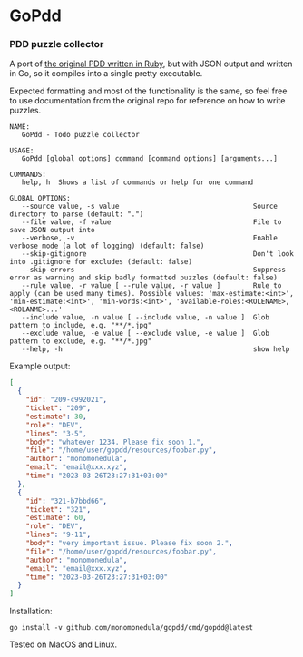 # GoPdd 

### PDD puzzle collector



A port of [the original PDD written in Ruby](https://github.com/cqfn/pdd/), but with JSON output and written in Go, so it compiles into a single pretty executable.

Expected formatting and most of the functionality is the same, so feel free to use documentation from the original repo for reference on how to write puzzles.

```
NAME:
   GoPdd - Todo puzzle collector

USAGE:
   GoPdd [global options] command [command options] [arguments...]

COMMANDS:
   help, h  Shows a list of commands or help for one command

GLOBAL OPTIONS:
   --source value, -s value                                 Source directory to parse (default: ".")
   --file value, -f value                                   File to save JSON output into
   --verbose, -v                                            Enable verbose mode (a lot of logging) (default: false)
   --skip-gitignore                                         Don't look into .gitignore for excludes (default: false)
   --skip-errors                                            Suppress error as warning and skip badly formatted puzzles (default: false)
   --rule value, -r value [ --rule value, -r value ]        Rule to apply (can be used many times). Possible values: 'max-estimate:<int>', 'min-estimate:<int>', 'min-words:<int>', 'available-roles:<ROLENAME>,<ROLANME>...'
   --include value, -n value [ --include value, -n value ]  Glob pattern to include, e.g. "**/*.jpg"
   --exclude value, -e value [ --exclude value, -e value ]  Glob pattern to exclude, e.g. "**/*.jpg"
   --help, -h                                               show help
```


Example output:
```json
[
  {
    "id": "209-c992021",
    "ticket": "209",
    "estimate": 30,
    "role": "DEV",
    "lines": "3-5",
    "body": "whatever 1234. Please fix soon 1.",
    "file": "/home/user/gopdd/resources/foobar.py",
    "author": "monomonedula",
    "email": "email@xxx.xyz",
    "time": "2023-03-26T23:27:31+03:00"
  },
  {
    "id": "321-b7bbd66",
    "ticket": "321",
    "estimate": 60,
    "role": "DEV",
    "lines": "9-11",
    "body": "very important issue. Please fix soon 2.",
    "file": "/home/user/gopdd/resources/foobar.py",
    "author": "monomonedula",
    "email": "email@xxx.xyz",
    "time": "2023-03-26T23:27:31+03:00"
  }
]
```

Installation:
```
go install -v github.com/monomonedula/gopdd/cmd/gopdd@latest
```

Tested on MacOS and Linux.


